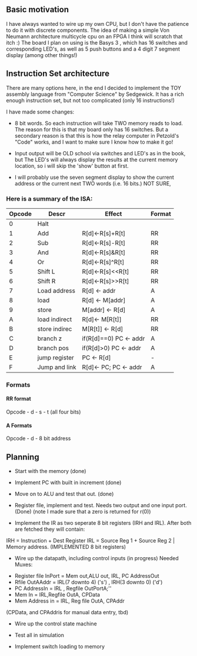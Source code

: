 ## Basic motivation

I have always wanted to wire up my own CPU, but I don't have the patience to do it with discrete components. The idea of making a simple Von Neumann architecture multicycle cpu on an FPGA I think will scratch that itch :)   The board I plan on using is the Basys 3 , which has 16 switches and corresponding LED's, as well as 5 push buttons and a 4 digit 7 segment display (among other things!)


## Instruction Set architecture

There are many options here, in the end I decided to implement the TOY assembly language from "Computer Science" by Sedgewick. It has a rich enough instruction set, but not too complicated (only 16 instructions!)

I have made some changes:

* 8 bit words.  So each instruction will take TWO memory reads to load.  The reason for this is that my board only has 16 switches. But a secondary reason is that this is how the relay computer in Petzold's "Code" works, and I want to make sure I know how to make it go!

* Input output will be OLD school via switches and LED's as in the book, but The LED's will always display the results at the current memory location, so i will skip the 'show' button at first.

* I will probably use the seven segment display to show the current address or the current next TWO words (i.e. 16 bits.) NOT SURE,

### Here is a summary of the ISA:

|Opcode  |  Descr       |   Effect               |  Format |
|--------|--------------|------------------------|---------|
|0       |Halt          |                        |         |
|1       | Add          |R[d]<-R[s]+R[t]         | RR      |
|2       | Sub          |R[d]<-R[s]-R[t]         | RR      |
|3       | And          |R[d]<-R[s]&R[t]         | RR      |
|4       | Or           |R[d]<-R[s]^R[t]         | RR      |
|5       | Shift L      |R[d]<-R[s]<<R[t]        | RR      |
|6       | Shift R      |R[d]<-R[s]>>R[t]        | RR      |
|7       | Load address | R[d] <- addr           | A       |
|8       | load         | R[d] <- M[addr]        | A       |
|9       | store        | M[addr] <- R[d]        | A       |
|A       | load indirect| R[d]<- M[R[t]]         | RR      |
|B       | store indirec| M[R[t]] <- R[d]        | RR      |
|C       | branch z     | if(R[d]==0) PC <- addr | A       |
|D       | branch pos   | if(R[d]>0) PC <- addr  | A       |
|E       | jump register| PC <- R[d]             | -       |
|F       | Jump and link| R[d]<- PC; PC <- addr  | A       |

### Formats

#### RR format
Opcode  -  d  -  s - t (all four bits)

#### A Formats
Opcode  - d  -  8 bit address



## Planning

* Start with the memory (done)

* Implement PC with built in increment (done)

* Move on to ALU and test that out. (done)

* Register file, implement and test. Needs two output and one input port.  (Done)
 (note I made sure that a zero is returned for r(0))

* Implement the IR as two seperate 8 bit registers (IRH and IRL).   After both are fetched they will contain:

IRH = Instruction + Dest Register
IRL = Source Reg 1 + Source Reg 2   |  Memory address.
(IMPLEMENTED 8 bit registers)


* Wire up the datapath, including control inputs (in progress)
Needed Muxes:
- Register file InPort = Mem out,ALU out, IRL, PC AddressOut
- Rfile OutAAddr = IRL(7 downto 4) ('s') , IRH(3 downto 0) ('d')
- PC AddressIn  = IRL , Regfile OutPortA;''
- Mem In = IRL,Regfile OutA, CPData
- Mem Address in = IRL, Reg file OutA, CPAddr

(CPData, and CPAddris for manual data entry, tbd)

* Wire up the control state machine

* Test all in simulation

* Implement switch loading to memory
